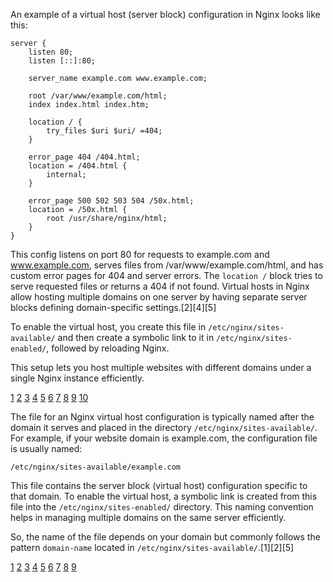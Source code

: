 An example of a virtual host (server block) configuration in Nginx looks like this:

```
server {
    listen 80;
    listen [::]:80;

    server_name example.com www.example.com;

    root /var/www/example.com/html;
    index index.html index.htm;

    location / {
        try_files $uri $uri/ =404;
    }

    error_page 404 /404.html;
    location = /404.html {
        internal;
    }

    error_page 500 502 503 504 /50x.html;
    location = /50x.html {
        root /usr/share/nginx/html;
    }
}
```

This config listens on port 80 for requests to example.com and www.example.com, serves files from /var/www/example.com/html,
and has custom error pages for 404 and server errors. The `location /` block tries to serve requested files or returns a 404
if not found. Virtual hosts in Nginx allow hosting multiple domains on one server by having separate server blocks defining
domain-specific settings.[2][4][5]

To enable the virtual host, you create this file in `/etc/nginx/sites-available/` and then create a symbolic link to it in
`/etc/nginx/sites-enabled/`, followed by reloading Nginx.

This setup lets you host multiple websites with different domains under a single Nginx instance efficiently.

[1](https://www.keycdn.com/support/nginx-virtual-host) [2](https://www.tencentcloud.com/techpedia/102118)
[3](https://stackoverflow.com/questions/31130926/create-virtual-host-on-nginx-server)
[4](https://serverspace.io/support/help/nginx-virtual-hosts-on-ubuntu-20-04/)
[5](https://www.digitalocean.com/community/tutorials/how-to-set-up-nginx-server-blocks-virtual-hosts-on-rocky-linux-9)
[6](https://nginx.org/en/docs/beginners_guide.html)
[7](https://www.digitalocean.com/community/tutorials/how-to-set-up-nginx-server-blocks-virtual-hosts-on-ubuntu-16-04)
[8](https://www.paralleldevs.com/blog/creating-virtual-host-nginx-step-step-guide/)
[9](https://gist.github.com/lukearmstrong/7155390)
[10](https://world.hey.com/hridel/set-up-an-nginx-virtual-host-as-a-reverse-proxy-2117daab)

The file for an Nginx virtual host configuration is typically named after the domain it serves and placed in the directory
`/etc/nginx/sites-available/`. For example, if your website domain is example.com, the configuration file is usually named:

```
/etc/nginx/sites-available/example.com
```

This file contains the server block (virtual host) configuration specific to that domain. To enable the virtual host, a
symbolic link is created from this file into the `/etc/nginx/sites-enabled/` directory. This naming convention helps in
managing multiple domains on the same server efficiently.

So, the name of the file depends on your domain but commonly follows the pattern `domain-name` located in
`/etc/nginx/sites-available/`.[1][2][5]

[1](https://www.tencentcloud.com/techpedia/102118)
[2](https://serverspace.io/support/help/nginx-virtual-hosts-on-ubuntu-20-04/)
[3](https://www.keycdn.com/support/nginx-virtual-host)
[4](https://www.plesk.com/blog/various/set-virtual-host-configuration-files-plesk-tips/)
[5](https://stackoverflow.com/questions/31130926/create-virtual-host-on-nginx-server)
[6](https://www.digitalocean.com/community/tutorials/how-to-set-up-nginx-server-blocks-virtual-hosts-on-ubuntu-16-04)
[7](https://nginx.org/en/docs/http/server_names.html) [8](https://nginx.org/en/docs/beginners_guide.html)
[9](https://episyche.com/blog/how-to-set-up-a-virtual-host-on-an-nginx)
